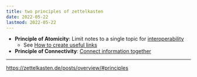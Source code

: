```yaml
---
title: two principles of zettelkasten
date: 2022-05-22
lastmod: 2022-05-22
---
```


* **Principle of Atomicity**: Limit notes to a single topic for [interoperability](interoperable%20components%20are%20efficient.md) 
  * See [How to create useful links](../posts/how-to-create-useful-links-with-zettelkasten.md)
* **Principle of Connectivity**: [Connect information together](connecting%20ideas%20is%20powerful.md)

---

https://zettelkasten.de/posts/overview/#principles
